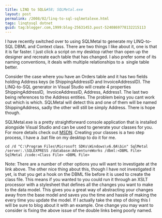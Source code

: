 ```yaml
---
title: LINQ to SQL&#58; SQLMetal.exe
layout: post
permalink: /2008/02/linq-to-sql-sqlmetalexe.html
tags: linqtosql dotnet
guid: tag:blogger.com,1999:blog-25631453.post-5240869778132215113
---
```


I have recently switched over to using SQLMetal to generate my LINQ-to-SQL DBML and Context class. There are two things I like about it, one is that it is far faster. I just click a script on my desktop rather than open up the designer and recreate each table that has changed. I also prefer some of its naming conventions, it deals with multiple relationships to a  single table better.

<!-- more -->

Consider the case where you have an Orders table and it has two fields holding Address keys (ie ShippingAddressID and InvoiceAddressID). The LINQ-to-SQL generator in Visual Studio will create 4 properties ShippingAddressID,  InvoiceAddressID, Address, Address1. The last two being references to the Address entities. The problem being you cant work out which is which.   SQLMetal will detect this and one of them will be named ShippingAddress, sadly the other will still be simply Address. There is hope though.

SQLMetal.exe is a pretty straightforward console application that is installed alongside Visual Studio and can be used to generate your classes for you. For more details check out [MSDN](http://msdn2.microsoft.com/en-us/library/bb386987.aspx).    Creating your classes is a two step process, I have a .bat file on my desktop to do it for me.

`cd /d "C:\Program Files\Microsoft SDKs\Windows\v6.0A\bin"
SqlMetal /server:.\SQLEXPRESS /database:AdventureWorks /dbml:<DBML File>
SqlMetal /code:<Class File> <DBML File>`


Note: There are a number of other options you will want to investigate at the link above.
The other nice thing about this, though I have not investigated it yet, is that you get a hook on the DBML file before it is used to create the class file. This means if you wanted to you could run it through an XSLT processor with a stylesheet that defines all the changes you want to make to the data model. This gives you a great way of abstracting your changes away from the base model and saves you the time and hassle of making the every time you update the model. If I actually take the step of doing this I will be sure to blog about it with an example. One change you may want to consider is fixing the above issue of the double links being poorly named.
